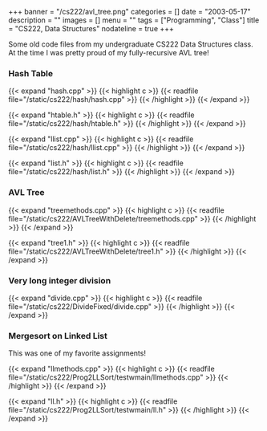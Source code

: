 +++
banner = "/cs222/avl_tree.png"
categories = []
date = "2003-05-17"
description = ""
images = []
menu = ""
tags = ["Programming", "Class"]
title = "CS222, Data Structures"
nodateline = true
+++

Some old code files from my undergraduate CS222 Data Structures class. At the time I was pretty proud of my fully-recursive AVL tree!

<!--more-->

### Hash Table

{{< expand "hash.cpp" >}}
{{< highlight c >}}
{{< readfile file="/static/cs222/hash/hash.cpp" >}}
{{< /highlight >}}
{{< /expand >}}

{{< expand "htable.h" >}}
{{< highlight c >}}
{{< readfile file="/static/cs222/hash/htable.h" >}}
{{< /highlight >}}
{{< /expand >}}

{{< expand "llist.cpp" >}}
{{< highlight c >}}
{{< readfile file="/static/cs222/hash/llist.cpp" >}}
{{< /highlight >}}
{{< /expand >}}

{{< expand "list.h" >}}
{{< highlight c >}}
{{< readfile file="/static/cs222/hash/list.h" >}}
{{< /highlight >}}
{{< /expand >}}


### AVL Tree

{{< expand "treemethods.cpp" >}}
{{< highlight c >}}
{{< readfile file="/static/cs222/AVLTreeWithDelete/treemethods.cpp" >}}
{{< /highlight >}}
{{< /expand >}}

{{< expand "tree1.h" >}}
{{< highlight c >}}
{{< readfile file="/static/cs222/AVLTreeWithDelete/tree1.h" >}}
{{< /highlight >}}
{{< /expand >}}

### Very long integer division

{{< expand "divide.cpp" >}}
{{< highlight c >}}
{{< readfile file="/static/cs222/DivideFixed/divide.cpp" >}}
{{< /highlight >}}
{{< /expand >}}

### Mergesort on Linked List

This was one of my favorite assignments!

{{< expand "llmethods.cpp" >}}
{{< highlight c >}}
{{< readfile file="/static/cs222/Prog2LLSort/testwmain/llmethods.cpp" >}}
{{< /highlight >}}
{{< /expand >}}

{{< expand "ll.h" >}}
{{< highlight c >}}
{{< readfile file="/static/cs222/Prog2LLSort/testwmain/ll.h" >}}
{{< /highlight >}}
{{< /expand >}}



